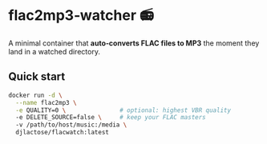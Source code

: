 # flac2mp3‑watcher 📻

A minimal container that **auto‑converts FLAC files to MP3** the moment they
land in a watched directory.

## Quick start

```bash
docker run -d \
  --name flac2mp3 \
  -e QUALITY=0 \               # optional: highest VBR quality
  -e DELETE_SOURCE=false \     # keep your FLAC masters
  -v /path/to/host/music:/media \
  djlactose/flacwatch:latest
